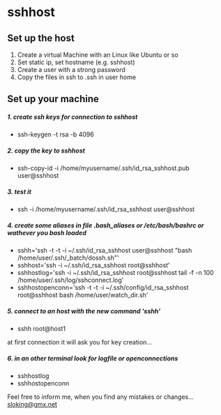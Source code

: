 # sshhost

## Set up the host

1. Create a virtual Machine with an Linux like Ubuntu or so
2. Set static ip, set hostname (e.g. sshhost)
3. Create a user with a strong password
4. Copy the files in ssh to .ssh in user home


## Set up your machine

##### 1. create ssh keys for connection to sshhost
 - ssh-keygen -t rsa -b 4096

##### 2. copy the key to sshhost
 - ssh-copy-id -i /home/myusername/.ssh/id_rsa_sshhost.pub user@sshhost

##### 3. test it
 - ssh -i /home/myusername/.ssh/id_rsa_sshhost user@sshhost

##### 4. create some aliases in file .bash_aliases or /etc/bash/bashrc or wathever you bash loaded
 - sshh='ssh -t -t -i ~/.ssh/id_rsa_sshhost user@sshhost "bash /home/user/.ssh/_batch/dossh.sh"'
 - sshhost='ssh -i ~/.ssh/id_rsa_sshhost root@sshhost'
 - sshhostlog='ssh -i ~/.ssh/id_rsa_sshhost root@sshhost tail -f -n 100 /home/user/.ssh/log/sshconnect.log'
 - sshhostopenconn='ssh -t -t -i ~/.ssh/config/id_rsa_sshhost root@sshhost bash /home/user/watch_dir.sh'

##### 5. connect to an host with the new command 'sshh'
 - sshh root@host1
 
at first connection it will ask you for key creation...

##### 6. in an other terminal look for logfile or openconnections
 - sshhostlog
 - sshhostopenconn


Feel free to inform me, when you find any mistakes or changes...
sloking@gmx.net

